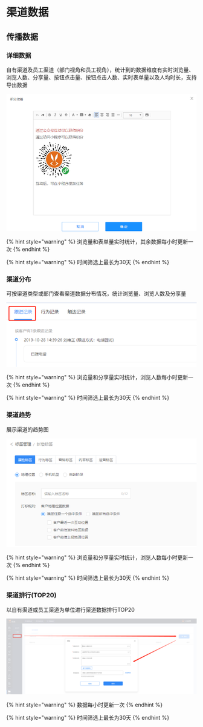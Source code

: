 # 渠道数据

## 传播数据

### 详细数据

自有渠道及员工渠道（部门视角和员工视角），统计到的数据维度有实时浏览量、浏览人数、分享量、按钮点击量、按钮点击人数、实时表单量以及人均时长，支持导出数据

![](../../.gitbook/assets/image%20%28259%29.png)

{% hint style="warning" %}
浏览量和表单量实时统计，其余数据每小时更新一次
{% endhint %}

{% hint style="warning" %}
时间筛选上最长为30天
{% endhint %}

### 渠道分布

可按渠道类型或部门查看渠道数据分布情况，统计浏览量、浏览人数及分享量

![](../../.gitbook/assets/image%20%28241%29.png)

{% hint style="warning" %}
浏览量和分享量实时统计，浏览人数每小时更新一次
{% endhint %}

{% hint style="warning" %}
时间筛选上最长为30天
{% endhint %}

### 渠道趋势

展示渠道的趋势图

![](../../.gitbook/assets/image%20%2835%29.png)

{% hint style="warning" %}
浏览量和分享量实时统计，浏览人数每小时更新一次
{% endhint %}

{% hint style="warning" %}
时间筛选上最长为30天
{% endhint %}

### 渠道排行\(TOP20\)

以自有渠道或员工渠道为单位进行渠道数据排行TOP20

![](../../.gitbook/assets/image%20%28134%29.png)

{% hint style="warning" %}
数据每小时更新一次
{% endhint %}

{% hint style="warning" %}
时间筛选上最长为30天
{% endhint %}



